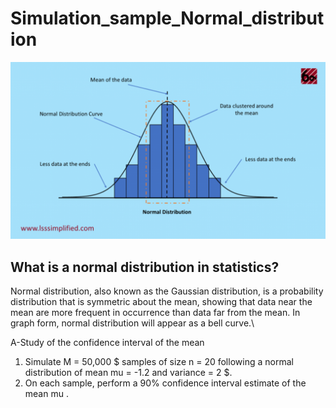 #  Simulation_sample_Normal_distribution

![](ne.png)




## What is a normal distribution in statistics?
Normal distribution, also known as the Gaussian distribution, is a probability distribution that is symmetric about the mean, showing that data near the mean are more frequent in occurrence than data far from the mean. In graph form, normal distribution will appear as a bell curve.\\

A-Study of the confidence interval of the mean
1. Simulate  M = 50,000 $ samples of size  n = 20  following a normal distribution of mean mu = -1.2  and variance = 2 $.
2. On each sample, perform a  90%  confidence interval estimate of the mean  mu .

